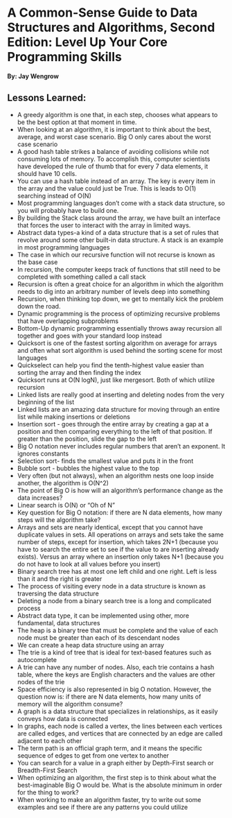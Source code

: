 # A Common-Sense Guide to Data Structures and Algorithms, Second Edition: Level Up Your Core Programming Skills
__By: Jay Wengrow__
## Lessons Learned: 
- A greedy algorithm is one that, in each step, chooses what appears to be the best option at that moment in time.
- When looking at an algorithm, it is important to think about the best, average, and worst case scenario. Big O only cares about the worst case scenario
- A good hash table strikes a balance of avoiding collisions while not consuming lots of memory. To accomplish this, computer scientists have developed the rule of thumb that for every 7 data elements, it should have 10 cells.
- You can use a hash table instead of an array. The key is every item in the array and the value could just be True. This is leads to O(1) searching instead of O(N)
- Most programming languages don’t come with a stack data structure, so you will probably have to build one.
- By building the Stack class around the array, we have built an interface that forces the user to interact with the array in limited ways.
- Abstract data types-a kind of a data structure that is a set of rules that revolve around some other built-in data structure. A stack is an example in most programming languages
- The case in which our recursive function will not recurse is known as the base case
- In recursion, the computer keeps track of functions that still need to be completed with something called a call stack
- Recursion is often a great choice for an algorithm in which the algorithm needs to dig into an arbitrary number of levels deep into something
- Recursion, when thinking top down, we get to mentally kick the problem down the road.
- Dynamic programming is the process of optimizing recursive problems that have overlapping subproblems
- Bottom-Up dynamic programming essentially throws away recursion all together and goes with your standard loop instead
- Quicksort is one of the fastest sorting algorithm on average for arrays and often what sort algorithm is used behind the sorting scene for most languages
- Quickselect can help you find the tenth-highest value easier than sorting the array and then finding the index
- Quicksort runs at O(N logN), just like mergesort. Both of which utilize recursion
- Linked lists are really good at inserting and deleting nodes from the very beginning of the list
- Linked lists are an amazing data structure for moving through an entire list while making insertions or deletions
- Insertion sort - goes through the entire array by creating a gap at a position and then comparing everything to the left of that position. If greater than the position, slide the gap to the left
- Big O notation never includes regular numbers that aren’t an exponent. It ignores constants
- Selection sort- finds the smallest value and puts it in the front
- Bubble sort - bubbles the highest value to the top
- Very often (but not always), when an algorithm nests one loop inside another, the algorithm is O(N^2)
- The point of Big O is how will an algorithm’s performance change as the data increases?
- Linear search is O(N) or “Oh of N”
- Key question for Big O notation: if there are N data elements, how many steps will the algorithm take?
- Arrays and sets are nearly identical, except that you cannot have duplicate values in sets. All operations on arrays and sets take the same number of steps, except for insertion, which takes 2N+1 (because you have to search the entire set to see if the value to are inserting already exists). Versus an array where an insertion only takes N+1 (because you do not have to look at all values before you insert)
- Binary search tree has at most one left child and one right. Left is less than it and the right is greater
- The process of visiting every node in a data structure is known as traversing the data structure
- Deleting a node from a binary search tree is a long and complicated process
- Abstract data type, it can be implemented using other, more fundamental, data structures
- The heap is a binary tree that must be complete and the value of each node must be greater than each of its descendant nodes
- We can create a heap data structure using an array
- The trie is a kind of tree that is ideal for text-based features such as autocomplete
- A trie can have any number of nodes. Also, each trie contains a hash table, where the keys are English characters and the values are other nodes of the trie
- Space efficiency is also represented in big O notation. However, the question now is: if there are N data elements, how many units of memory will the algorithm consume?
- A graph is a data structure that specializes in relationships, as it easily conveys how data is connected
- In graphs, each node is called a vertex, the lines between each vertices are called edges, and vertices that are connected by an edge are called adjacent to each other
- The term path is an official graph term, and it means the specific sequence of edges to get from one vertex to another
- You can search for a value in a graph either by Depth-First search or Breadth-First Search
- When optimizing an algorithm, the first step is to think about what the best-imaginable Big O would be. What is the absolute minimum in order for the thing to work?
- When working to make an algorithm faster, try to write out some examples and see if there are any patterns you could utilize